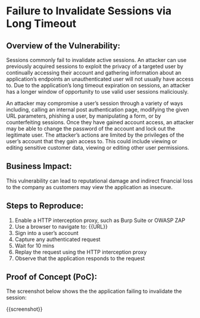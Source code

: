 # Failure to Invalidate Sessions via Long Timeout

## Overview of the Vulnerability:

Sessions commonly fail to invalidate active sessions. An attacker can use previously acquired sessions to exploit the privacy of a targeted user by continually accessing their account and gathering information about an application’s endpoints an unauthenticated user will not usually have access to. Due to the application’s long timeout expiration on sessions, an attacker has a longer window of opportunity to use valid user sessions maliciously.

An attacker may compromise a user’s session through a variety of ways including, calling an internal post authentication page, modifying the given URL parameters, phishing a user, by manipulating a form, or by counterfeiting sessions. Once they have gained account access, an attacker may be able to change the password of the account and lock out the legitimate user. The attacker’s actions are limited by the privileges of the user’s account that they gain access to. This could include viewing or editing sensitive customer data, viewing or editing other user permissions.

## Business Impact:

This vulnerability can lead to reputational damage and indirect financial loss to the company as customers may view the application as insecure.

## Steps to Reproduce:

1. Enable a HTTP interception proxy, such as Burp Suite or OWASP ZAP
1. Use a browser to navigate to: {{URL}}
1. Sign into a user’s account
1. Capture any authenticated request
1. Wait for 10 mins
1. Replay the request using the HTTP interception proxy
1. Observe that the application responds to the request

## Proof of Concept (PoC):

The screenshot below shows the the application failing to invalidate the session:

{{screenshot}}
